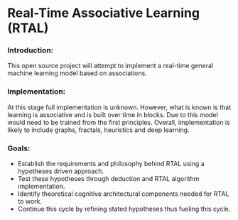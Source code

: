 # Real-Time Associative Learning (RTAL)

### Introduction: 
This open source project will attempt to implement a real-time general machine learning model based on associations. 

### Implementation: 
At this stage full implementation is unknown. However, what is known is that learning is associative and is built over time in blocks. Due to this model would need to be trained from the first principles. Overall, implementation is likely to include graphs, fractals, heuristics and deep learning. 

### Goals: 
* Establish the requirements and philosophy behind RTAL using a hypotheses driven approach. 
* Test these hypotheses through deduction and RTAL algorithm implementation. 
* Identify theoretical cognitive architectural components needed for RTAL to work. 
* Continue this cycle by refining stated hypotheses thus fueling this cycle. 
